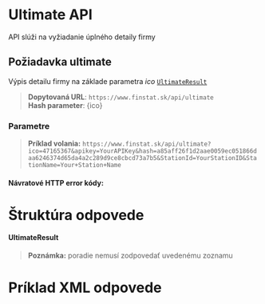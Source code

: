 # Ultimate API
API slúži na vyžiadanie úplného detaily firmy

## Požiadavka ultimate
Výpis detailu firmy na základe parametra *ico* [`UltimateResult`](#UltimateResult)

> **Dopytovaná URL**: ```https://www.finstat.sk/api/ultimate```<br />
> **Hash parameter**: {ico}

### Parametre
[](../../../common/parameters/detail-sk.md ':include')

[](../../../common/parameters/parameters-sk.md ':include')

> **Príklad volania:** ```https://www.finstat.sk/api/ultimate?ico=47165367&apikey=YourAPIKey&hash=a85aff26f1d2aae0059ec051866daa6246374d65da4a2c289d9ce8cbcd73a7b5&StationId=YourStationID&StationName=Your+Station+Name```

#### Návratové HTTP error kódy:
[](../../../common/http/errorcodes-sk-detail.md ':include')

[](../../../common/http/errorcodes-sk.md ':include')

# Štruktúra odpovede
#### UltimateResult

[](../../../common/responses/basic-sk.md ':include')

[](../../../common/responses/premium-common-sk.md ':include')

[](../../../common/responses/elite-sk.md ':include')

[](../../../common/responses/ultimate-sk.md ':include')

[](../../../common/responses/icdphadditional-sk.md ':include')

[](../../../common/responses/judgementindicator-sk.md ':include')

[](../../../common/responses/bankaccount-sk.md ':include')

[](../../../common/responses/debt-sk.md ':include')

[](../../../common/responses/receivable-sk.md ':include')

[](../../../common/responses/paymentorder-sk.md ':include')

[](../../../common/responses/office-sk.md ':include')

[](../../../common/responses/subject-sk.md ':include')

[](../../../common/responses/contactsource-sk.md ':include')

[](../../../common/responses/structuredname-sk.md ':include')

[](../../../common/responses/judgementcount-sk.md ':include')

[](../../../common/responses/ratio-sk.md ':include')

[](../../../common/responses/item-sk.md ':include')

[](../../../common/responses/distraintsauthorizationinfo-sk.md ':include')

[](../../../common/responses/creditscotestate-sk.md ':include')

[](../../../common/responses/person-sk.md ':include')

[](../../../common/responses/rpvsperson-sk.md ':include')

[](../../../common/responses/rpoperson-sk.md ':include')

[](../../../common/responses/functionassigment-sk.md ':include')

[](../../../common/responses/functionassigmenttype-sk.md ':include')

[](../../../common/responses/court-sk.md ':include')

[](../../../common/responses/historyaddress-sk.md ':include')

[](../../../common/responses/proceedingresult-sk.md ':include')

[](../../../common/responses/liquidationresult-sk.md ':include')

[](../../../common/responses/officer-sk.md ':include')

[](../../../common/responses/deadline-sk.md ':include')

[](../../../common/responses/distraintsauthorizationdetail-sk.md ':include')

[](../../../common/responses/baseinfo-sk.md ':include')

> **Poznámka:** poradie nemusí zodpovedať uvedenému zoznamu

# Príklad XML odpovede
[](../../../common/examples/ultimate.md ':include')

[](../../../common/texts/anonymized-sk.md ':include')

[](../../../common/examples/detail-an.md ':include')